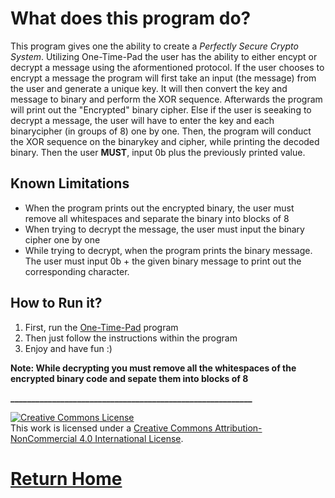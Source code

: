 # What does this program do?

This program gives one the ability to create a *Perfectly Secure Crypto System*. Utilizing One-Time-Pad the user has the ability to either encypt or decrypt a message using the aformentioned protocol. If the user chooses to encrypt a message the program will first take an input (the message) from the user and generate a unique key. It will then convert the key and message to binary and perform the XOR sequence. Afterwards the program will print out the "Encrypted" binary cipher. Else if the user is seeaking to decrypt a message, the user will have to enter the key and each binarycipher (in groups of 8) one by one. Then, the program will conduct the XOR sequence on the binarykey and cipher, while printing the decoded binary. Then the user **MUST**, input 0b plus the previously printed value. 
## Known Limitations

- When the program prints out the encrypted binary, the user must remove all whitespaces and separate the binary into blocks of 8
- When trying to decrypt the message, the user must input the binary cipher one by one
- While trying to decrypt, when the program prints the binary message. The user must input 0b + the given binary message to print out the corresponding character.

## How to Run it?

1. First, run the [One-Time-Pad](https://repl.it/Gb6Q/0) program
2. Then just follow the instructions within the program
3. Enjoy and have fun :)

**Note: While decrypting you must remove all the whitespaces of the encrypted binary code and sepate them into blocks of 8**

**__________________________________________________________**

<a rel="license" href="http://creativecommons.org/licenses/by-nc/4.0/"><img alt="Creative Commons License" style="border-width:0" src="https://i.creativecommons.org/l/by-nc/4.0/88x31.png" /></a><br />This work is licensed under a <a rel="license" href="http://creativecommons.org/licenses/by-nc/4.0/">Creative Commons Attribution-NonCommercial 4.0 International License</a>.

# [Return Home](http://speedmirage.me)


